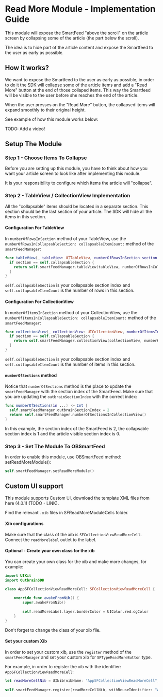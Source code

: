 # Read More Module - Implementation Guide

This module will expose the SmartFeed "above the scroll" on the article screen by collapsing some of the article (the part below the scroll).

The idea is to hide part of the article content and expose the Smartfeed to the user as early as possible.

## How it works?

We want to expose the Smartfeed to the user as early as possible, in order to do it the SDK will collapse some of the article items and add a "Read More" button at the end of those collaped items. This way the Smartfeed will be visible to the user before she reaches the end of the article.

When the user presses on the "Read More" button, the collapsed items will expand smoothly to their original height.

See example of how this module works below:

TODO: Add a video!

## Setup The Module

### Step 1 - Choose Items To Collapse

Before you are setting up this module, you have to think about how you want your article screen to look like after implementing this module.

It is your responsibility to configure which items the article will "collapse".

### Step 2 - TableView / CollectionView Implementation

All the "collapsable" items should be located in a separate section. This section should be the last section of your article.
The SDK will hide all the items in this section.

#### Configuration For TableView

In `numberOfRowsInSection` method of your TableView, use the `numberOfRowsInCollapsableSection: collapsableItemCount:` method of the `smartFeedManager`:

```Swift
func tableView(_ tableView: UITableView, numberOfRowsInSection section: Int) -> Int {
  if section == self.collapsableSection {
    return self.smartFeedManager.tableView(tableView, numberOfRowsInCollapsableSection: section, collapsableItemCount: self.collapsableItemCount)
  }
}
```

`self.collapsableSection` is your collapsable section index and `self.collapsableItemCount` is the number of rows in this section.

#### Configuration For CollectionView

In `numberOfItemsInSection` method of your CollectionView, use the `numberOfItemsInCollapsableSection: collapsableItemCount:` method of the `smartFeedManager`:

```Swift
func collectionView(_ collectionView: UICollectionView, numberOfItemsInSection section: Int) -> Int {
  if section == self.collapsableSection {
    return self.smartFeedManager.collectionView(collectionView, numberOfItemsInCollapsableSection: section, collapsableItemCount: self.collapsableItemCount)
  }
}
```

`self.collapsableSection` is your collapsable section index and `self.collapsableItemCount` is the number of items in this section.

#### `numberOfSections` method

Notice that `numberOfSections` method is the place to update the `smartFeedManager` with the section index of the SmartFeed.
Make sure that you are updating the `outbrainSectionIndex` with the correct index:

```Swift
func numberOfSections(in ...) -> Int {
  self.smartFeedManager.outbrainSectionIndex = 2
  return self.smartFeedManager.numberOfSectionsInCollectionView()
}
```

In this example, the section index of the SmartFeed is 2, the collapsable section index is 1 and the article visible section index is 0.

### Step 3 - Set The Module To OBSmartFeed

In order to enable this module, use OBSmartFeed method: setReadMoreModule():
```Swift
self.smartFeedManager.setReadMoreModule()
```


## Custom UI support

This module supports Custom UI, download the template XML files from here (4.0.1) (TODO - LINK).

Find the relevant `.xib` files in SFReadMoreModuleCells folder.

#### Xib configurations

Make sure that the class of the xib is `SFCollectionViewReadMoreCell`. Connect the `readMorelabel` outlet to the label.

#### Optional - Create your own class for the xib

You can create your own class for the xib and make more changes, for example:

```Swift
import UIKit
import OutbrainSDK

class AppSFCollectionViewReadMoreCell: SFCollectionViewReadMoreCell {
    
    override func awakeFromNib() {
        super.awakeFromNib()
        
        self.readMoreLabel.layer.borderColor = UIColor.red.cgColor
    }
}
```

Don't forget to change the class of your xib file.

#### Set your custom Xib

In order to set your custom xib, use the `register` method of the `smartFeedManager` and set your custom xib for `SFTypeReadMoreButton` type.

For example, in order to register the xib with the identifier: `AppSFCollectionViewReadMoreCell`:

```Swift
let readMoreCellNib = UINib(nibName: "AppSFCollectionViewReadMoreCell", bundle: bundle)
        
self.smartFeedManager.register(readMoreCellNib, withReuseIdentifier: "AppSFCollectionViewReadMoreCell", for: SFTypeReadMoreButton)
```
